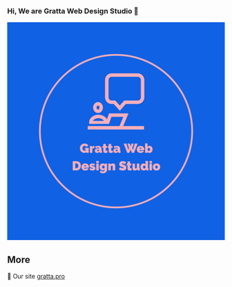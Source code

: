 ### Hi, We are Gratta Web Design Studio  👋

![Gratta Web Design Studio Welcome](gratta-logo.jpeg?raw=true)

## More
:page_with_curl: Our site [gratta.pro](https://gratta.pro/)<br>
